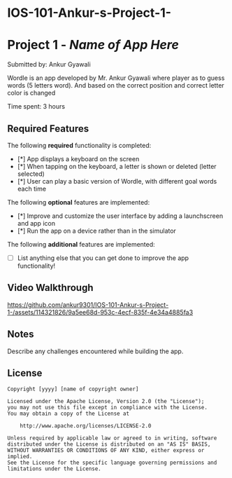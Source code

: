 # IOS-101-Ankur-s-Project-1-

# Project 1 - *Name of App Here*

Submitted by: Ankur Gyawali

Wordle is an app developed by Mr. Ankur Gyawali where player as to guess words (5 letters word). And based on the correct position and correct letter color is changed

Time spent: 3 hours

## Required Features

The following **required** functionality is completed:

- [*] App displays a keyboard on the screen
- [*] When tapping on the keyboard, a letter is shown or deleted (letter selected)
- [*] User can play a basic version of Wordle, with different goal words each time

The following **optional** features are implemented:

- [*] Improve and customize the user interface by adding a launchscreen and app icon
- [*] Run the app on a device rather than in the simulator

The following **additional** features are implemented:

- [ ] List anything else that you can get done to improve the app functionality!

## Video Walkthrough









https://github.com/ankur9301/IOS-101-Ankur-s-Project-1-/assets/114321826/9a5ee68d-953c-4ecf-835f-4e34a4885fa3





## Notes

Describe any challenges encountered while building the app.

## License

    Copyright [yyyy] [name of copyright owner]

    Licensed under the Apache License, Version 2.0 (the "License");
    you may not use this file except in compliance with the License.
    You may obtain a copy of the License at

        http://www.apache.org/licenses/LICENSE-2.0

    Unless required by applicable law or agreed to in writing, software
    distributed under the License is distributed on an "AS IS" BASIS,
    WITHOUT WARRANTIES OR CONDITIONS OF ANY KIND, either express or implied.
    See the License for the specific language governing permissions and
    limitations under the License.
